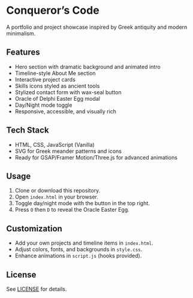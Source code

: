 # Conqueror’s Code

A portfolio and project showcase inspired by Greek antiquity and modern minimalism.

## Features
- Hero section with dramatic background and animated intro
- Timeline-style About Me section
- Interactive project cards
- Skills icons styled as ancient tools
- Stylized contact form with wax-seal button
- Oracle of Delphi Easter Egg modal
- Day/Night mode toggle
- Responsive, accessible, and visually rich

## Tech Stack
- HTML, CSS, JavaScript (Vanilla)
- SVG for Greek meander patterns and icons
- Ready for GSAP/Framer Motion/Three.js for advanced animations

## Usage
1. Clone or download this repository.
2. Open `index.html` in your browser.
3. Toggle day/night mode with the button in the top right.
4. Press `O` then `D` to reveal the Oracle Easter Egg.

## Customization
- Add your own projects and timeline items in `index.html`.
- Adjust colors, fonts, and backgrounds in `style.css`.
- Enhance animations in `script.js` (hooks provided).

## License
See [LICENSE](LICENSE) for details.
